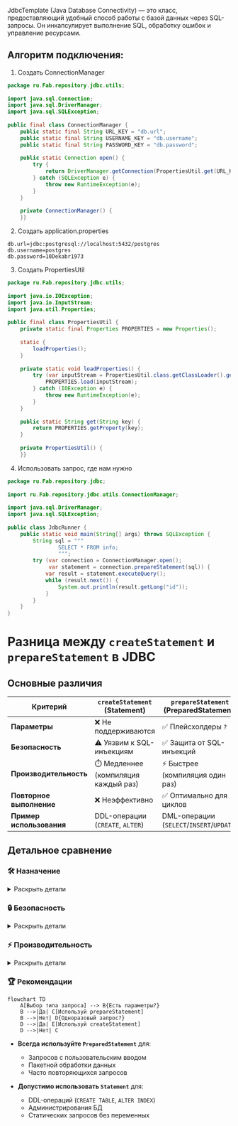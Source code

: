 JdbcTemplate (Java Database Connectivity) — это класс, предоставляющий удобный способ работы с базой данных через SQL-запросы. Он инкапсулирует выполнение SQL, обработку ошибок и управление ресурсами.

## Алгоритм подключения:
1. Создать ConnectionManager
```java
package ru.Fab.repository.jdbc.utils;  
  
import java.sql.Connection;  
import java.sql.DriverManager;  
import java.sql.SQLException;  
  
public final class ConnectionManager {  
    public static final String URL_KEY = "db.url";  
    public static final String USERNAME_KEY = "db.username";  
    public static final String PASSWORD_KEY = "db.password";  
  
    public static Connection open() {  
        try {  
            return DriverManager.getConnection(PropertiesUtil.get(URL_KEY), PropertiesUtil.get(USERNAME_KEY), PropertiesUtil.get(PASSWORD_KEY));  
        } catch (SQLException e) {  
            throw new RuntimeException(e);  
        }  
    }  
  
    private ConnectionManager() {  
    }}
```
2. Создать application.properties
```
db.url=jdbc:postgresql://localhost:5432/postgres  
db.username=postgres  
db.password=10Dekabr1973
```
3. Создать PropertiesUtil
```java
package ru.Fab.repository.jdbc.utils;  
  
import java.io.IOException;  
import java.io.InputStream;  
import java.util.Properties;  
  
public final class PropertiesUtil {  
    private static final Properties PROPERTIES = new Properties();  
  
    static {  
        loadProperties();  
    }  
  
    private static void loadProperties() {  
        try (var inputStream = PropertiesUtil.class.getClassLoader().getResourceAsStream("application.properties")) {  
            PROPERTIES.load(inputStream);  
        } catch (IOException e) {  
            throw new RuntimeException(e);  
        }  
    }  
  
    public static String get(String key) {  
        return PROPERTIES.getProperty(key);  
    }  
  
    private PropertiesUtil() {  
    }}
```
4. Использовать запрос, где нам нужно
```java
package ru.Fab.repository.jdbc;  
  
import ru.Fab.repository.jdbc.utils.ConnectionManager;  
  
import java.sql.DriverManager;  
import java.sql.SQLException;
  
public class JdbcRunner {  
    public static void main(String[] args) throws SQLException {  
        String sql = """  
                SELECT * FROM info;  
                """;  
        try (var connection = ConnectionManager.open();  
             var statement = connection.prepareStatement(sql)) {  
            var result = statement.executeQuery();  
            while (result.next()) {  
                System.out.println(result.getLong("id"));  
            }  
        }  
    }  
}
```


# Разница между `createStatement` и `prepareStatement` в JDBC

## Основные различия
| Критерий                | `createStatement` (Statement)       | `prepareStatement` (PreparedStatement)   |
| ------------------------ | ----------------------------------- | ---------------------------------------- |
| **Параметры**            | ❌ Не поддерживаются                | ✅ Плейсхолдеры `?`                      |
| **Безопасность**         | ⚠️ Уязвим к SQL-инъекциям          | ✅ Защита от SQL-инъекций                |
| **Производительность**   | ⏱️ Медленнее (компиляция каждый раз) | ⚡ Быстрее (компиляция один раз)         |
| **Повторное выполнение** | ❌ Неэффективно                     | ✅ Оптимально для циклов                 |
| **Пример использования** | DDL-операции (`CREATE`, `ALTER`)    | DML-операции (`SELECT`/`INSERT`/`UPDATE`) |

## Детальное сравнение

### 🛠️ Назначение
<details>
<summary>Раскрыть детали</summary>

- **`createStatement()`**  
  Создает объект `Statement` для статических запросов без параметров:
  ```java
  Statement stmt = connection.createStatement();
  ResultSet rs = stmt.executeQuery("SELECT * FROM products");

- **`prepareStatement()`**  
  Создает `PreparedStatement` для параметризованных запросов:
  ```java
  PreparedStatement pstmt = connection.prepareStatement(
      "SELECT * FROM products WHERE price > ? AND category = ?"
  );
  ```
</details>

### 🔒 Безопасность
<details>
<summary>Раскрыть детали</summary>

- **Риск с `Statement`**:
  ```java
  // Уязвимость к SQL-инъекциям!
  String userInput = "1; DROP TABLE users;";
  String sql = "DELETE FROM users WHERE id = " + userInput; 
  Statement stmt = connection.createStatement();
  stmt.execute(sql); // Выполнит 2 команды!
  ```

- **Защита с `PreparedStatement`**:
  ```java
  String userInput = "1; DROP TABLE users;";
  PreparedStatement pstmt = connection.prepareStatement(
      "DELETE FROM users WHERE id = ?"
  );
  pstmt.setString(1, userInput); // Значение экранируется
  pstmt.executeUpdate(); // Безопасное выполнение
  ```
</details>

### ⚡ Производительность
<details>
<summary>Раскрыть детали</summary>

- **`Statement`** - перекомпиляция при каждом выполнении:
  ```java
  for (int i = 0; i < 1000; i++) {
      String sql = "INSERT INTO logs (msg) VALUES ('Entry " + i + "')";
      Statement stmt = connection.createStatement();
      stmt.executeUpdate(sql); // 1000 компиляций!
  }
  ```

- **`PreparedStatement`** - одноразовая компиляция:
  ```java
  PreparedStatement pstmt = connection.prepareStatement(
      "INSERT INTO logs (msg) VALUES (?)"
  );
  for (int i = 0; i < 1000; i++) {
      pstmt.setString(1, "Entry " + i);
      pstmt.executeUpdate(); // Повторное использование
  }
  ```
</details>

### 🏆 Рекомендации
```mermaid
flowchart TD
    A[Выбор типа запроса] --> B{Есть параметры?}
    B -->|Да| C[Используй prepareStatement]
    B -->|Нет| D{Одноразовый запрос?}
    D -->|Да| E[Используй createStatement]
    D -->|Нет| C
```

- **Всегда используйте `PreparedStatement`** для:
  - Запросов с пользовательским вводом
  - Пакетной обработки данных
  - Часто повторяющихся запросов
  
- **Допустимо использовать `Statement`** для:
  - DDL-операций (`CREATE TABLE`, `ALTER INDEX`)
  - Администрирования БД
  - Статических запросов без переменных
